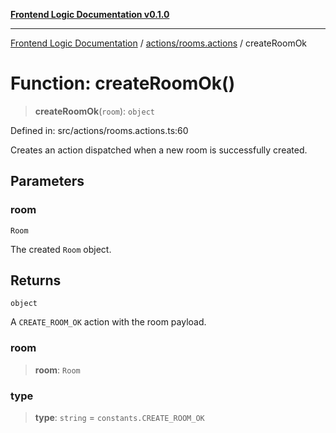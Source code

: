 [**Frontend Logic Documentation v0.1.0**](../../../README.md)

***

[Frontend Logic Documentation](../../../modules.md) / [actions/rooms.actions](../README.md) / createRoomOk

# Function: createRoomOk()

> **createRoomOk**(`room`): `object`

Defined in: src/actions/rooms.actions.ts:60

Creates an action dispatched when a new room is successfully created.

## Parameters

### room

`Room`

The created `Room` object.

## Returns

`object`

A `CREATE_ROOM_OK` action with the room payload.

### room

> **room**: `Room`

### type

> **type**: `string` = `constants.CREATE_ROOM_OK`
